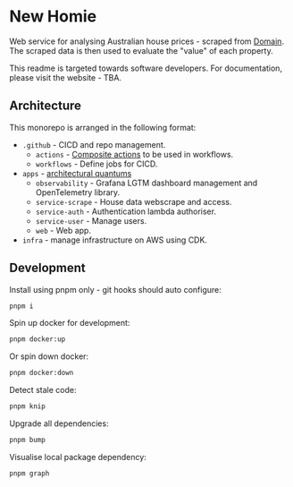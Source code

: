 # New Homie
Web service for analysing Australian house prices - scraped from [Domain](https://www.domain.com.au/). The scraped data is then used to evaluate the "value" of each property.

This readme is targeted towards software developers. For documentation, please visit the website - TBA.

## Architecture
This monorepo is arranged in the following format:
- `.github` - CICD and repo management.
    - `actions` - [Composite actions](https://docs.github.com/en/actions/tutorials/create-actions/create-a-composite-action) to be used in workflows.
    - `workflows` - Define jobs for CICD.
- `apps` - [architectural quantums](https://www.youtube.com/watch?v=pwW6H6UJDWg)
    - `observability` - Grafana LGTM dashboard management and OpenTelemetry library.
    - `service-scrape` - House data webscrape and access.
    - `service-auth` - Authentication lambda authoriser.
    - `service-user` - Manage users.
    - `web` - Web app.
- `infra` - manage infrastructure on AWS using CDK.

## Development
Install using pnpm only - git hooks should auto configure:
```bash
pnpm i
```

Spin up docker for development:
```bash
pnpm docker:up
```

Or spin down docker:
```bash
pnpm docker:down
```

Detect stale code:
```bash
pnpm knip
```

Upgrade all dependencies:
```bash
pnpm bump
```

Visualise local package dependency:
```bash
pnpm graph
```
